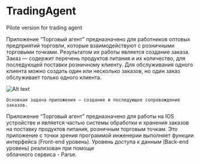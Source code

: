 # TradingAgent
Pilote version for trading agent

 Приложение “Торговый агент” предназначено для работников оптовых предприятий торговли, которые взаимодействуют с розничными
торговыми точками. Результатом их работы является создание заказа.
	Заказ — содержит перечень продуктов питания и их количество, для последующей поставки розничному клиенту. Для обслуживания 
одного клиента можно создать один или несколько заказов, но один заказ обслуживает только одного клиента.

![Alt text](https://cloud.githubusercontent.com/assets/10370931/16763648/6f1d75f0-4832-11e6-9af2-f3ec8ce49e62.png "Order for client")


	Основная задача приложения — создание и последующее сопровождение заказов.

Приложение “Торговый агент” предназначено для работы на IOS устройстве и является частью системы обработки и хранения
заказов на поставку продуктов питания, розничным торговым точкам. Это приложение с точки зрения программой инженерии 
выполняет функции интерфейса (Front-end уровень). Уровень доступа к данным (Back-end уровень) реализован при помощи  
облачного сервиса  - Parse.
